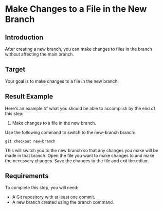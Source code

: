 # Make Changes to a File in the New Branch

## Introduction

After creating a new branch, you can make changes to files in the branch without affecting the main branch.

## Target

Your goal is to make changes to a file in the new branch.

## Result Example

Here's an example of what you should be able to accomplish by the end of this step:

1.  Make changes to a file in the new branch.

Use the following command to switch to the new-branch branch:

```shell
git checkout new-branch
```

This will switch you to the new branch so that any changes you make will be made in that branch. Open the file you want to make changes to and make the necessary changes. Save the changes to the file and exit the editor.

## Requirements

To complete this step, you will need:

- A Git repository with at least one commit.
- A new branch created using the branch command.
